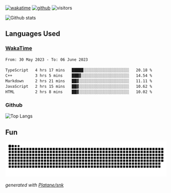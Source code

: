 [![wakatime](https://wakatime.com/badge/user/82c377cd-a54c-404c-b7df-177b313ca539.svg)](https://wakatime.com/@82c377cd-a54c-404c-b7df-177b313ca539)
[![github](https://img.shields.io/github/followers/xinthose?logo=github&style=plastic)](https://github.com/alanhamlett?tab=followers)
![visitors](https://visitor-badge.glitch.me/badge?page_id=xinthose&left_color=green&right_color=red)

![Github stats](https://github-readme-stats.vercel.app/api?username=xinthose&show_icons=true&theme=radical&count_private=true)

## Languages Used

### [WakaTime](https://wakatime.com/)
<!--START_SECTION:waka-->

```txt
From: 30 May 2023 - To: 06 June 2023

TypeScript   4 hrs 17 mins   █████░░░░░░░░░░░░░░░░░░░░   20.18 %
C++          3 hrs 5 mins    ███▓░░░░░░░░░░░░░░░░░░░░░   14.54 %
Markdown     2 hrs 21 mins   ██▓░░░░░░░░░░░░░░░░░░░░░░   11.11 %
JavaScript   2 hrs 15 mins   ██▓░░░░░░░░░░░░░░░░░░░░░░   10.62 %
HTML         2 hrs 8 mins    ██▓░░░░░░░░░░░░░░░░░░░░░░   10.02 %
```

<!--END_SECTION:waka-->

### Github

![Top Langs](https://github-readme-stats.vercel.app/api/top-langs/?username=xinthose)

## Fun
![github contribution grid snake animation](https://raw.githubusercontent.com/xinthose/xinthose/output/github-contribution-grid-snake.svg)

_generated with [Platane/snk](https://github.com/Platane/snk)_
